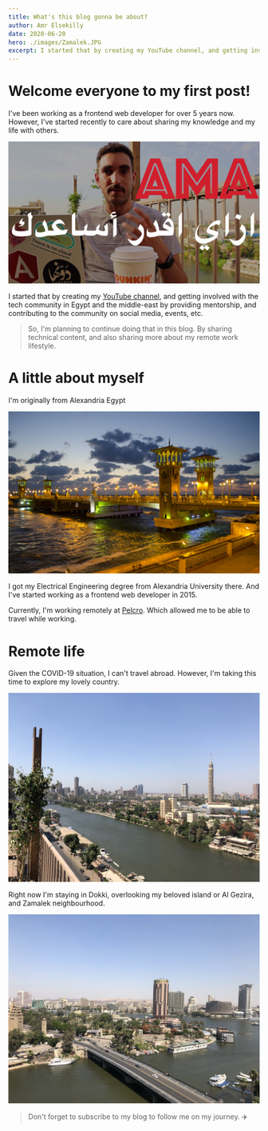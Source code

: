 ```yaml
---
title: What's this blog gonna be about?
author: Amr Elsekilly
date: 2020-06-20
hero: ./images/Zamalek.JPG
excerpt: I started that by creating my YouTube channel, and getting involved with the tech community in Egypt and the middle-east by providing mentorship, and contributing to the community on social media, events, etc.
---
```


# Welcome everyone to my first post!

I've been working as a frontend web developer for over 5 years now. However, I've started recently to care about sharing my knowledge and my life with others.

<div className="Image__Small">
  <img
    src="./images/thumbnail.png"
    title="AMA YouTube Video"
    alt="AMA YouTube Video"
  />
</div>

I started that by creating my [YouTube channel](https://youtube.com/amrsekilly), and getting involved with the tech community in Egypt and the middle-east by providing mentorship, and contributing to the community on social media, events, etc.

> So, I'm planning to continue doing that in this blog. By sharing technical content, and also sharing more about my remote work lifestyle.


# A little about myself

I'm originally from Alexandria Egypt

<div className="Image__Medium">
  <img
    src="./images/Alexandria.jpg"
    title="Alexandria, Egypt"
    alt="Alexandria, Egypt"
  />
</div>

I got my Electrical Engineering degree from Alexandria University there. And I've started working as a frontend web developer in 2015.

Currently, I'm working remotely at [Pelcro](https://pelcro.com). Which allowed me to be able to travel while working. 

# Remote life

Given the COVID-19 situation, I can't travel abroad. However, I'm taking this time to explore my lovely country.


<div className="Image__Medium">
  <img
    src="./images/dokki-2.jpg"
    title="Dokki, Giza, Egypt"
    alt="Dokki, Giza, Egypt"
  />
</div>

Right now I'm staying in Dokki, overlooking my beloved island or Al Gezira, and Zamalek neighbourhood.

<div className="Image__Medium">
  <img
    src="./images/Doki-1.jpg"
    title="Dokki, Giza, Egypt"
    alt="Dokki, Giza, Egypt"
  />
</div>


> Don't forget to subscribe to my blog to follow me on my journey. ✈️